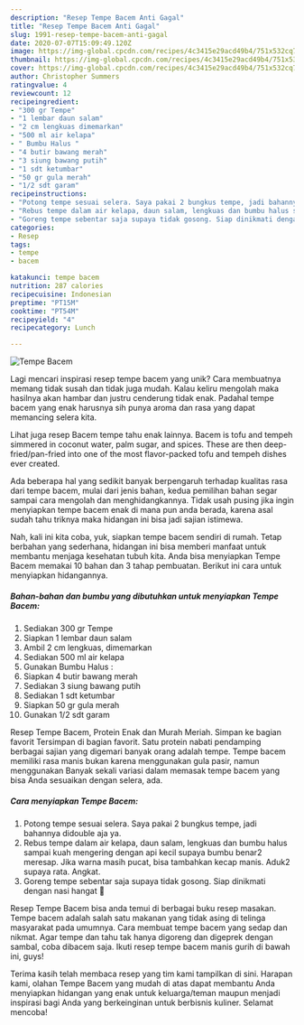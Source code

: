 ```yaml
---
description: "Resep Tempe Bacem Anti Gagal"
title: "Resep Tempe Bacem Anti Gagal"
slug: 1991-resep-tempe-bacem-anti-gagal
date: 2020-07-07T15:09:49.120Z
image: https://img-global.cpcdn.com/recipes/4c3415e29acd49b4/751x532cq70/tempe-bacem-foto-resep-utama.jpg
thumbnail: https://img-global.cpcdn.com/recipes/4c3415e29acd49b4/751x532cq70/tempe-bacem-foto-resep-utama.jpg
cover: https://img-global.cpcdn.com/recipes/4c3415e29acd49b4/751x532cq70/tempe-bacem-foto-resep-utama.jpg
author: Christopher Summers
ratingvalue: 4
reviewcount: 12
recipeingredient:
- "300 gr Tempe"
- "1 lembar daun salam"
- "2 cm lengkuas dimemarkan"
- "500 ml air kelapa"
- " Bumbu Halus "
- "4 butir bawang merah"
- "3 siung bawang putih"
- "1 sdt ketumbar"
- "50 gr gula merah"
- "1/2 sdt garam"
recipeinstructions:
- "Potong tempe sesuai selera. Saya pakai 2 bungkus tempe, jadi bahannya didouble aja ya."
- "Rebus tempe dalam air kelapa, daun salam, lengkuas dan bumbu halus sampai kuah mengering dengan api kecil supaya bumbu benar2 meresap. Jika warna masih pucat, bisa tambahkan kecap manis. Aduk2 supaya rata. Angkat."
- "Goreng tempe sebentar saja supaya tidak gosong. Siap dinikmati dengan nasi hangat 🤤"
categories:
- Resep
tags:
- tempe
- bacem

katakunci: tempe bacem 
nutrition: 287 calories
recipecuisine: Indonesian
preptime: "PT15M"
cooktime: "PT54M"
recipeyield: "4"
recipecategory: Lunch

---
```



![Tempe Bacem](https://img-global.cpcdn.com/recipes/4c3415e29acd49b4/751x532cq70/tempe-bacem-foto-resep-utama.jpg)

Lagi mencari inspirasi resep tempe bacem yang unik? Cara membuatnya memang tidak susah dan tidak juga mudah. Kalau keliru mengolah maka hasilnya akan hambar dan justru cenderung tidak enak. Padahal tempe bacem yang enak harusnya sih punya aroma dan rasa yang dapat memancing selera kita.

Lihat juga resep Bacem tempe tahu enak lainnya. Bacem is tofu and tempeh simmered in coconut water, palm sugar, and spices. These are then deep-fried/pan-fried into one of the most flavor-packed tofu and tempeh dishes ever created.

Ada beberapa hal yang sedikit banyak berpengaruh terhadap kualitas rasa dari tempe bacem, mulai dari jenis bahan, kedua pemilihan bahan segar sampai cara mengolah dan menghidangkannya. Tidak usah pusing jika ingin menyiapkan tempe bacem enak di mana pun anda berada, karena asal sudah tahu triknya maka hidangan ini bisa jadi sajian istimewa.


Nah, kali ini kita coba, yuk, siapkan tempe bacem sendiri di rumah. Tetap berbahan yang sederhana, hidangan ini bisa memberi manfaat untuk membantu menjaga kesehatan tubuh kita. Anda bisa menyiapkan Tempe Bacem memakai 10 bahan dan 3 tahap pembuatan. Berikut ini cara untuk menyiapkan hidangannya.

<!--inarticleads1-->

##### Bahan-bahan dan bumbu yang dibutuhkan untuk menyiapkan Tempe Bacem:

1. Sediakan 300 gr Tempe
1. Siapkan 1 lembar daun salam
1. Ambil 2 cm lengkuas, dimemarkan
1. Sediakan 500 ml air kelapa
1. Gunakan  Bumbu Halus :
1. Siapkan 4 butir bawang merah
1. Sediakan 3 siung bawang putih
1. Sediakan 1 sdt ketumbar
1. Siapkan 50 gr gula merah
1. Gunakan 1/2 sdt garam


Resep Tempe Bacem, Protein Enak dan Murah Meriah. Simpan ke bagian favorit Tersimpan di bagian favorit. Satu protein nabati pendamping berbagai sajian yang digemari banyak orang adalah tempe. Tempe bacem memiliki rasa manis bukan karena menggunakan gula pasir, namun menggunakan Banyak sekali variasi dalam memasak tempe bacem yang bisa Anda sesuaikan dengan selera, ada. 

<!--inarticleads2-->

##### Cara menyiapkan Tempe Bacem:

1. Potong tempe sesuai selera. Saya pakai 2 bungkus tempe, jadi bahannya didouble aja ya.
1. Rebus tempe dalam air kelapa, daun salam, lengkuas dan bumbu halus sampai kuah mengering dengan api kecil supaya bumbu benar2 meresap. Jika warna masih pucat, bisa tambahkan kecap manis. Aduk2 supaya rata. Angkat.
1. Goreng tempe sebentar saja supaya tidak gosong. Siap dinikmati dengan nasi hangat 🤤


Resep Tempe Bacem bisa anda temui di berbagai buku resep masakan. Tempe bacem adalah salah satu makanan yang tidak asing di telinga masyarakat pada umumnya. Cara membuat tempe bacem yang sedap dan nikmat. Agar tempe dan tahu tak hanya digoreng dan digeprek dengan sambal, coba dibacem saja. Ikuti resep tempe bacem manis gurih di bawah ini, guys! 

Terima kasih telah membaca resep yang tim kami tampilkan di sini. Harapan kami, olahan Tempe Bacem yang mudah di atas dapat membantu Anda menyiapkan hidangan yang enak untuk keluarga/teman maupun menjadi inspirasi bagi Anda yang berkeinginan untuk berbisnis kuliner. Selamat mencoba!

